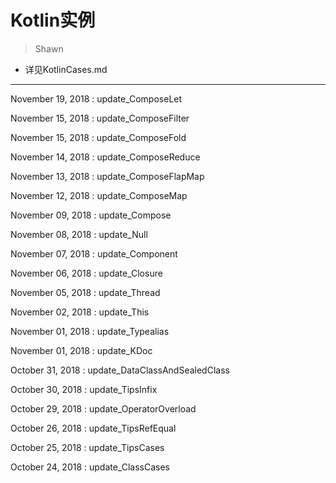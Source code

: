 # Kotlin实例
> Shawn

* 详见KotlinCases.md

---
November 19, 2018 : update_ComposeLet

November 15, 2018 : update_ComposeFilter

November 15, 2018 : update_ComposeFold

November 14, 2018 : update_ComposeReduce

November 13, 2018 : update_ComposeFlapMap

November 12, 2018 : update_ComposeMap

November 09, 2018 : update_Compose

November 08, 2018 : update_Null

November 07, 2018 : update_Component

November 06, 2018 : update_Closure

November 05, 2018 : update_Thread

November 02, 2018 : update_This

November 01, 2018 : update_Typealias

November 01, 2018 : update_KDoc

October 31, 2018 : update_DataClassAndSealedClass

October 30, 2018 : update_TipsInfix

October 29, 2018 : update_OperatorOverload

October 26, 2018 : update_TipsRefEqual

October 25, 2018 : update_TipsCases

October 24, 2018 : update_ClassCases
